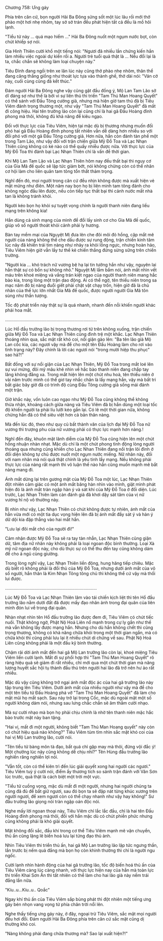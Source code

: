 




Chương 758: Ưng gáy




Phía trên căn cứ, bọn người Hải Ba Đông sửng sốt một lúc lâu rồi mới thở phào một hơi nhẹ nhõm, tay sờ sờ trán đều phát hiện tất cả đều là mồ hôi lạnh.

"Tiểu tử này … quá mạo hiểm …" Hải Ba Đông nuốt một ngụm nước bọt, còn chút khiếp sợ nói.

Gia Hình Thiên cười khổ một tiếng nói: "Ngươi đã nhiều lần chứng kiến hắn làm nhiều việc ngoài dự kiến rồi a. Người trẻ tuổi quả thật là … Nếu đổi lại là ta, chắc chắn sẽ không làm loại chuyện này."

Tiêu Đỉnh đang ngồi trên xe lăn lúc này cũng thở phào nhẹ nhõm, thân thể đang căng thẳng giống như thoát lực tựa vào thành ghế, thở dài nói: "Ván cờ này, cuối cùng cũng đã kết thúc."

Đám người Hải Ba Đông nghe vậy cũng gật đầu đồng ý, Mộ Lan Tam Lão sở dĩ đáng sợ như thế là bởi vì sự liên thủ thi triển "Tam Thú Man Hoang Quyết" có thể sánh với Đấu Tông cường giả, nhưng mà hiện giờ tam thú đã bị Tiêu Viêm đánh trọng thương một, như vậy "Tam Thú Man Hoang Quyết" đã mất đi công hiệu. Hai tên trưởng lão còn lại cũng chỉ là hai gã Đấu Hoàng đỉnh phong mà thôi, không đủ khả năng để kiêu ngạo.

Đối với thực lực của Tiêu Viêm, hiện tại mặc dù bị thương nhưng muốn đối phó hai gã Đấu Hoàng đỉnh phong tất nhiên vẫn dễ dàng hơn nhiều so với đối phó với một gã Đấu Tông cường giả. Hơn nữa, hắn còn đánh tàn phế một trong Tam Lão, như vậy đối với trận chiến giữa Mỹ Đỗ Toa và Lạc Nhạn Thiên cũng không có kẻ nào có thể quấy nhiễu được nữa. Với thực lực của Mỹ Đỗ Toa thì đánh bại Lạc Nhạn Thiên chỉ là vấn đề thời gian.

Khi Mộ Lan Tam Lão và Lạc Nhạn Thiên hôm nay đều thất bại thì nguy cơ của Gia Mã đế quốc sẽ lập tức giảm bớt, nói không chừng còn có thể nhân cơ hội làm cho liên quân tam tông tổn thất thảm trọng.

Nghĩ đến đó, mọi người trong căn cứ đều nhịn không được mà xuất hiện vẻ mặt mừng như điên. Một năm nay bọn họ bị liên minh tam tông đánh cho không ngóc đầu lên được, nếu còn tiếp tục thất bại thì cảnh nước mất nhà tan là không tránh khỏi.

Người kéo bọn họ khỏi sự tuyệt vọng chính là người thanh niên đang liều mạng trên không kia!

Hắn dùng cả sinh mạng của mình để đổi lấy sinh cơ cho Gia Mã đế quốc, giúp vô số người thoát khỏi cảnh phải ly hương.

Bàn tay mềm mại của Nguyệt Mị đưa lên che đôi môi đỏ hồng, cặp mắt mê người của nàng không thể che dấu được sự rung động, trận chiến kinh tâm lúc nãy đã khiến trái tim nàng như nhảy ra khỏi lồng ngực, nhưng hoàn hảo, Tiêu Viêm hiện giờ vẫn lấy tư thế kẻ chiến thắng đứng sừng sững trên chiến trường.

"Người kia … khó trách nữ vương bệ hạ lại tin tưởng hắn như vậy, nguyên lai hắn thật sự có bổn sự không nhỏ." Nguyệt Mị lẩm bẩm nói, ánh mắt nhìn vết máu trên khoé miệng và vầng trán kiệt ngạo của người thanh niên mang hắc bào kia, trong lòng một trận dao động. Ai có thể ngờ, tên thiếu niên trong sa mạc năm đó bị nàng đuổi giết phải chật vật chạy trốn, hiện giờ đã là chủ nhân của thế lực lớn nhất Gia Mã đế quốc, được người người Gia Mã tôn sùng như thần tượng.

Tốc độ phát triển này thật sự là quá nhanh, nhanh đến nỗi khiến người khác phải hoa mắt.

...........................................................................

Lúc Hổ đầu trưởng lão bị trọng thương rơi từ trên không xuống, trận chiến giữa Mỹ Đỗ Toa và Lạc Nhạn Thiên cũng đình trệ một khắc. Lạc Nhạn Thiên thoáng nhìn qua, sắc mặt rất khó coi, nổi giận gào lên: "Ba tên lão già Mộ Lan cốc kia, các ngươi vậy mà để cho một tên Đấu Hoàng làm cho rơi vào tình trạng này? Đây chính là lời các ngươi nói "trong mười hiệp thu phục" sao hả?!"

Bất đồng với sự nổi giận của Lạc Nhạn Thiên, Mỹ Đỗ Toa trong mắt loé lên sự vui mừng, đôi mỹ mâu khẽ nhìn về hắc bào thanh niên đang chắp tay lăng không đằng xa. Trong mắt hiện lên một chút nhu hoà, tên thiếu niên ở vài năm trước mình có thể giơ tay nhấc chân là lấy mạng hắn, vậy mà bất tri bất giác bây giờ đã có trình độ cùng Đấu Tông cường giả sống mái đánh một trận.

Giờ khắc này, vốn luôn cao ngạo như Mỹ Đỗ Toa cũng không thể không thừa nhận, khoảng cách giữa nàng và Tiêu Viêm đã bị hắn dùng một loại tốc độ khiến người ta phải líu lưỡi kéo gần lại. Có lẽ một thời gian nữa, không chừng hắn đã có thể siêu việt hơn cả bản thân nàng.

Mà đến lúc đó, theo như quy củ bất thành văn của lịch đại Mỹ Đỗ Toa nữ vương thì trượng phu của nữ vương phải có thực lực mạnh hơn nàng.!

Nghĩ đến đây, khuôn mặt lãnh diễm của Mỹ Đỗ Toa cũng hiện lên một chút hồng nhuận nhàn nhạt. Mặc dù chỉ là một chút phong tình động lòng người thoáng qua nhưng cũng khiến cho Lạc Nhan Thiên đang nổi trận lôi đình ở đối diện không tự chủ được nuốt một ngụm nước miếng. Nữ nhân này, đối với nam nhân mà nói quả thật chính là yêu tinh lấy mạng. Nếu không phải thực lực của nàng rất mạnh thì vô luận thế nào hắn cũng muốn mạnh mẽ bắt nàng mang đi.

Ánh mắt dừng lại trên gương mặt của Mỹ Đỗ Toa một lúc, Lạc Nhạn Thiên đột nhiên cảm giác có một ánh mắt băng hàn nhìn vào mình, giật mình phát hiện đó là ánh mắt tràn ngập hàn ý và sát khí của Mỹ Đỗ Toa ở đối diện. Lúc trước, Lạc Nhạn Thiên làm càn đánh giá đã khơi dậy sát tâm của vị nữ vương hỉ nộ vô thường này.

Bị nhìn như vậy, Lạc Nhạn Thiên có chút không được tự nhiên, ánh mắt của hắn vừa mới có một tia dục vọng hiện lên đã bị ánh mắt đầy sát ý và hàn ý dữ dội kia đập thẳng vào hai mắt hắn.

"Lưu lại đôi mắt chó của người đi!"

Cảm nhận được Mỹ Đỗ Toa sẽ ra tay tàn nhẫn, Lạc Nhạn Thiên cũng giận dữ, tâm địa nữ nhân này không phải là loại ngoan độc bình thường. Loại Xà mỹ nữ ngoan độc này, cho dù thực sự có thể thu đến tay cũng không dám để cho ả ngủ cùng giường.

Trong lòng nghĩ vậy, Lạc Nhạn Thiên liền động, hung hăng tiếp chiêu. Mặc dù biết rõ không phải là đối thủ của Mỹ Đỗ Toa, nhưng dưới ánh mắt của vô số người, hắn thân là Kim Nhạn Tông tông chủ thì không thể cứ vậy mà thối lui được.

...........................................................................

Lúc Mỹ Đỗ Toa và Lạc Nhạn Thiên lâm vào tái chiến kịch liệt thì tên Hổ đầu trưởng lão nằm dưới đất đã được mấy đạo nhân ảnh trong đại quân của liên minh đón lui về trong đại quân.

Nhàn nhạt nhìn tên Hổ đầu trưởng lão được đem đi, Tiêu Viêm có chút tiếc nuối. Thật không ngờ, Phật Nộ Hoả Liên nổ mạnh trong cự ly gần như thế mà vẫn không lấy được mạng hắn. Nhưng cho dù hắn không chết thì cũng trọng thương, không có khả năng chữa khỏi trong một thời gian ngắn, mà có chữa khỏi thì cũng phải lưu lại ít nhiều chút di chứng về sau. Phật Nộ Hoả Liên cũng không phải là một đấu kỹ bình thường.

Chậm rãi dời ánh mắt đến hai gã Mộ Lan trưởng lão còn lại, khoé miệng Tiêu Viêm liền cười lạnh. Mất đi sự phối hợp thì "Tam Thú Man Hoang Quyết" rõ ràng hiệu quả sẽ giảm đi rất nhiều, chỉ mới qua một chút thời gian mà năng lượng huyết sắc hội tụ thành đầu thú trên người hai lão đã trở nên hư ảo rất nhiều.

Mặc dù vậy cũng không trở ngại ánh mắt độc ác của hai gã trưởng lão này tập trung lên Tiêu Viêm. Dưới ánh mắt của nhiều người như vậy mà để cho một tên tiểu tử Đấu Hoàng phá vỡ "Tam Thú Man Hoang Quyết" đã làm cho mặt mũi họ mất sạch. Sau này trở lại trong Cốc, mặc dù ngoài mặt một số người không dám nói, nhưng sau lưng chắc chắn sẽ âm thầm cười nhạo.

Mà sự cười nhạo mà bọn họ phải chịu chính là nhờ tên thanh niên mặc hắc bào trước mặt này ban tặng.

"Hai vị, mất đi một người, không biết "Tam Thú Man Hoang quyết" này còn có chút hiệu quả nào không?" Tiêu Viêm tủm tỉm nhìn sắc mặt khó coi của hai vị Mộ Lan trưởng lão, cười nói.

"Tên tiểu tử bàng môn tà đạo, bất quá chỉ gặp may mà thôi, đừng vội đắc ý! Một chưởng lúc nãy cũng không dễ chịu nhỉ?" Tên Hùng đầu trưởng lão nghiến răng nghiến lợi nói.

"Vẫn tốt, còn có thể kiên trì đến lúc giải quyết xong hai người các ngươi." Tiêu Viêm tuỳ ý cười nói, điểm ấy thương tích so sánh trận đánh với Vân Sơn lúc trước, quả thật là cách biệt một trời một vực.

"Tiểu tử cuồng vọng, mặc dù mất đi một người, nhưng hai người chúng ta cũng đã đủ để bắt giữ ngươi, sau đó bọn ta sẽ đập nát từng khúc xương trên người ngươi, để xem ngươi còn có thể chạy nhanh như vậy hay không!" Sư đầu trưởng lão giọng nói tràn ngập oán độc nói.

Nghe mấy lời ngoan thoại này, Tiêu Viêm chỉ lắc lắc đầu, chỉ là hai tên Đấu Hoàng đỉnh phong mà thôi, đối với hắn mặc dù có chút phiền phức nhưng cũng không phải là khó giải quyết.

Mặt không đổi sắc, đấu khí trong cơ thể Tiêu Viêm mạnh mẽ vận chuyển, thủ ấn cũng lặng lẽ biến hoá lưu lại từng đạo thủ ảnh.

Nhìn Tiêu Viêm thi triển thủ ấn, hai gã Mộ Lan trưởng lão lập tức ngưng thần, lần trước bị nếm quả đắng mà bọn họ còn khinh thường thì chỉ là người ngu ngốc.

Cười lạnh nhìn hành động của hai gã trưởng lão, tốc độ biến hoá thủ ấn của Tiêu Viêm càng lúc càng nhanh, với thực lực hiện nay của hắn mà toàn lực thi triển Khai Sơn Ấn thì tất nhiên có thể làm cho hai lão già này nếm trái đắng lần nữa.

"Kíu..u...Kíu..u.. Qoắc"

Ngay khí thủ ấn của Tiêu Viêm sắp bùng phát thì đột nhiên một tiếng ưng gáy bén nhọn vang vọng từ phía chân trời nổi lên.

Nghe thấy tiếng ưng gáy này, ở đây, ngoại trừ Tiêu Viêm, sắc mặt mọi người đều hơi đổi. Đám người Hải Ba Đông phía trên căn cứ sắc mặt cũng dị thường khó coi.

"Nàng không phải đang chữa thương mà? Sao lại xuất hiện?!"




